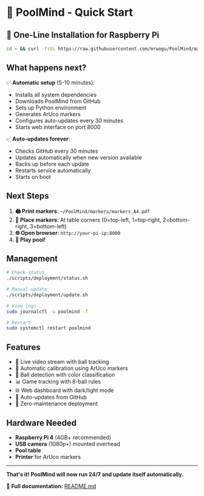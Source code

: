 # 🎱 PoolMind - Quick Start

## 🚀 One-Line Installation for Raspberry Pi

```bash
cd ~ && curl -fsSL https://raw.githubusercontent.com/mrwogu/PoolMind/main/install.sh | bash
```

## What happens next?

✅ **Automatic setup** (5-10 minutes):
- Installs all system dependencies
- Downloads PoolMind from GitHub
- Sets up Python environment
- Generates ArUco markers
- Configures auto-updates every 30 minutes
- Starts web interface on port 8000

✅ **Auto-updates forever**:
- Checks GitHub every 30 minutes
- Updates automatically when new version available
- Backs up before each update
- Restarts service automatically
- Starts on boot

## Next Steps

1. **🖨️ Print markers**: `~/PoolMind/markers/markers_A4.pdf`
2. **📍 Place markers**: At table corners (0=top-left, 1=top-right, 2=bottom-right, 3=bottom-left)
3. **🌐 Open browser**: `http://your-pi-ip:8000`
4. **🎱 Play pool!**

## Management

```bash
# Check status
./scripts/deployment/status.sh

# Manual update
./scripts/deployment/update.sh

# View logs
sudo journalctl -u poolmind -f

# Restart
sudo systemctl restart poolmind
```

## Features

- 🎥 Live video stream with ball tracking
- 🎯 Automatic calibration using ArUco markers
- 🎱 Ball detection with color classification
- 📊 Game tracking with 8-ball rules
- 🌐 Web dashboard with dark/light mode
- 🔄 Auto-updates from GitHub
- 🚀 Zero-maintenance deployment

## Hardware Needed

- **Raspberry Pi 4** (4GB+ recommended)
- **USB camera** (1080p+) mounted overhead
- **Pool table**
- **Printer** for ArUco markers

---

**That's it! PoolMind will now run 24/7 and update itself automatically.**

📖 **Full documentation:** [README.md](README.md)
